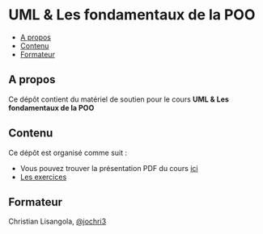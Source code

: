# UML & Les fondamentaux de la POO

  - [A propos](#a-propos)
  - [Contenu](#contenu)
  - [Formateur](#formateur)

## A propos

Ce dépôt contient du matériel de soutien pour le cours **UML & Les fondamentaux de la POO**

## Contenu

Ce dépôt est organisé comme suit :

- Vous pouvez trouver la présentation PDF du cours [ici](./SUPPORT_UML.pdf)
- [Les exercices](./exercices/)

## Formateur

Christian Lisangola, [@jochri3](https://github.com/jochri3)
